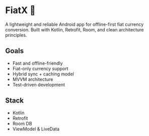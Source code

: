 # FiatX 💱

A lightweight and reliable Android app for offline-first fiat currency conversion. Built with Kotlin, Retrofit, Room, and clean architecture principles.

## Goals
- Fast and offline-friendly
- Fiat-only currency support
- Hybrid sync + caching model
- MVVM architecture
- Test-driven development

## Stack
- Kotlin
- Retrofit
- Room DB
- ViewModel & LiveData
